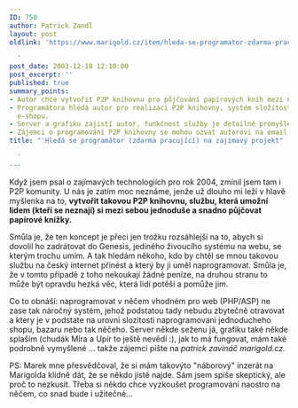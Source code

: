 ```yaml
---
ID: 750
author: Patrick Zandl
layout: post
oldlink: 'https://www.marigold.cz/item/hleda-se-programator-zdarma-pracujici-na-zajimavy-projekt

  '
post_date: 2003-12-18 12:10:00
post_excerpt: ''
published: true
summary_points:
- Autor chce vytvořit P2P knihovnu pro půjčování papírových knih mezi neznámými lidmi.
- Programátora hledá autor pro realizaci P2P knihovny, systém složitostí jednoduchého
  e-shopu.
- Server a grafiku zajistí autor, funkčnost služby je detailně promyšlená.
- Zájemci o programování P2P knihovny se mohou ozvat autorovi na email patrick@marigold.cz.
title: "'Hledá se programátor (zdarma pracující) na zajímavý projekt"

  '
---
```


<p>
Když jsem psal o zajímavých technologiích pro rok 2004, zmínil jsem tam i P2P komunity. U nás je zatím moc neznáme, jenže už dlouho mi leží v hlavě myšlenka na to, <STRONG>vytvořit takovou P2P knihovnu, službu, která umožní lidem (kteří se neznají) si mezi sebou jednoduše a snadno půjčovat papírové knížky.</STRONG> </p>

<p>
Smůla je, že ten koncept je přeci jen trožku rozsáhlejší na to, abych si dovolil ho zadrátovat do Genesis, jediného živoucího systému na webu, se kterým trochu umím. A tak hledám někoho, kdo by chtěl se mnou takovou službu na český internet přinést a který by ji uměl naprogramovat. Smůla je, že v tomto případě z toho nekoukají žádné peníze, na druhou stranu to může být opravdu hezká věc, která lidi potěší a pomůže jim. </p>

<p>
Co to obnáší: naprogramovat v něčem vhodném pro web (PHP/ASP) ne zase tak náročný systém, jehož podstatou tady nebudu zbytečně otravovat a ktery je v podstate na urovni slozitosti naprogramovani jednoducheho shopu, bazaru nebo tak něčeho. Server někde seženu já, grafiku také někde splaším (chudák Míra a Upír to ještě nevědí :), jak to má fungovat, mám také podrobně vymyšlené ... takže zájemci pište na <EM>patrick&#160;zavináč marigold.cz.</EM></p>

<p>
PS: Marek mne přesvědčoval, že si mám takovýto "náborový" inzerát na Marigolda klidně dát, že se někdo jistě najde. Sám jsem spíše skeptický, ale proč to nezkusit. Třeba si někdo chce vyzkoušet programování naostro na něčem, co snad bude i užitečné...</p>